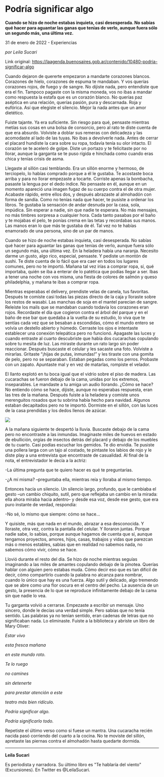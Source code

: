 # Podría significar algo

**Cuando se hizo de noche estabas inquieta, casi desesperada. No sabías qué hacer para aguantar las ganas que tenías de verlo, aunque fuera sólo un segundo más, una última vez.**

31 de enero de 2022 - Experiencias

_por Leila Sucari_

Link original: https://laagenda.buenosaires.gob.ar/contenido/10480-podria-significar-algo



Cuando dejaron de quererte empezaron a mandarte corazones blancos. Corazones de hielo, corazones de espuma te mandaban. Y vos querías corazones rojos, de fuego y de sangre. No dijiste nada, pero entendiste que era el fin. Tampoco pagaste con la misma moneda, vos no ibas a mandar como respuesta la estafa que es un corazón blanco. No querías paz aséptica en una relación, querías pasión, pura y descarnada. Roja y eufórica. Así que elegiste el silencio. Mejor la nada antes que un amor dietético.




Fuiste tajante. Ya era suficiente. Sin riesgo para qué, pensaste mientras metías sus cosas en una bolsa de consorcio, pero al rato te diste cuenta de que era absurdo. Volviste a doblar sus remeras con delicadeza y las acomodaste al lado de las tuyas. No ibas a devolverle nada. Antes de cerrar el placard hundiste la cara sobre su ropa, todavía tenía su olor intacto. El corazón se te aceleró de golpe. Diste un portazo y te felicitaste por no llorar, aunque la garganta se te puso rígida e hinchada como cuando eras chica y tenías crisis de asma.




Llegaste al sillón casi temblando. Era un sillón enorme y hermoso, de terciopelo, lo habías comprado porque a él le gustaba. Te acostaste boca arriba y para no llorar empezaste a tocarte. Corriste apenas la bombacha, pasaste la lengua por el dedo índice. No pensaste en él, aunque en un momento apareció una imagen fugaz de su cuerpo contra el de otra mujer. Acabaste rápido, entre ellos dos, y después abrazaste al almohadón con forma de sandía. Como no tenías nada que hacer, te pusiste a ordenar los libros. Te gustaba la sensación de andar desnuda por la casa, sola, impúdica. Sin esperar a nadie, sin que nadie te esperara. No más mensajes, no más timbres sorpresa a cualquier hora. Cada tanto pasabas por el baño y te mojabas el pelo, te ponías crema en las tetas y recordabas sus manos. Las manos eran lo que más te gustaba de él. Tal vez no te habías enamorado de una persona, sino de un par de manos.




Cuando se hizo de noche estabas inquieta, casi desesperada. No sabías qué hacer para aguantar las ganas que tenías de verlo, aunque fuera sólo un segundo más, una última vez. En la heladera había una naranja. Necesito darme un gusto, algo rico, especial, pensaste. Y pediste un montón de sushi. Te diste cuenta de lo fácil que era caer en todos los lugares comunes, pero no te importó. Mañana tal vez irías a comprar ropa, sí, qué importaba, quién se iba a enterar de lo patética que podías llegar a ser. Ibas a tener una noche con vos misma, una fiesta de colores de salmón y queso philadelphia, y mañana te ibas a comprar ropa.




Mientras esperabas el delivery, prendiste velas de canela, tus favoritas. Después te comiste casi todas las piezas directo de la caja y lloraste sobre los restos de wasabi. Las manchas de soja en el mantel parecían de sangre. Releíste los mails que se mandaban cuando todavía los corazones eran rojos. Recordaste el día que cogieron contra el árbol del parque y en el baño de ese bar que quedaba a la vuelta de su estudio, lo viva que te sentías cada vez que se besaban a escondidas, cómo el mundo entero se volvía un destello abierto y húmedo. Cerraste los ojos e intentaste establecer una conexión telepática pero no funcionó. Apagaste las luces y cuando entraste al cuarto descubriste que había dos cucarachas copulando sobre tu mesita de luz. Las miraste durante un rato largo sin poder reaccionar. Después buscaste el celular y les sacaste una foto. Volviste a mirarlas. Gritaste “¡hijas de putas, inmundas!” y les tiraste con una gomita de pelo, pero no se separaban. Estaban pegadas como los perros. Probaste con un zapato. Apuntaste mal y en vez de matarlas, rompiste el velador.




El llanto explotó en tu boca igual que el vidrio sobre el piso de madera. Las cucarachas se fueron debajo de la cama, unidas por los extremos, inseparables. Le mandaste a tu amiga un audio llorando. ¿Cómo se hace? No entiendo cómo se hace, dijiste, aunque no esperabas respuesta, eran las tres de la mañana. Después fuiste a la heladera y comiste unos merenguitos rosados que tu sobrina había hecho para navidad. Algunos estaban decapitados pero no te importó. Dormiste en el sillón, con las luces de la casa prendidas y los dedos llenos de azúcar.




![](https://cdn.feater.me/files/images/139507/fb469dbf-8b16-4e7f-8462-53310e09bbef.jpeg)




A la mañana siguiente te despertó la lluvia. Buscaste debajo de la cama pero no encontraste a las inmundas. Imaginaste miles de huevos en estado de ebullición, orgías de insectos detrás del placard y debajo de los muebles de tu cuarto. Casi podías escuchar los gemidos. Te dio envidia. Te pusiste una pollera larga con un tajo al costado, te pintaste los labios de rojo y le diste play a una entrevista que encontraste de casualidad. Al final de la nota, el entrevistador le decía a la actriz:




-La última pregunta que te quiero hacer es qué te preguntarías.




-¿A mí misma? –preguntaba ella, mientras reía y lloraba al mismo tiempo.




Entonces hacía un silencio. Un silencio largo, profundo, que le cambiaba el gesto –un cambio chiquito, sutil, pero que reflejaba un cambio en la mirada: ella ahora miraba hacia adentro– y desde esa voz, desde ese gesto, que era puro instante de verdad, respondía:




-No sé, lo mismo que siempre: cómo se hace…




Y quisiste, más que nada en el mundo, abrazar a esa desconocida. Y lloraste, otra vez, contra la pantalla del celular. Y lloraron juntas. Porque nadie sabe, lo sabías, porque aunque hagamos de cuenta que sí, aunque tengamos proyectos, amores, hijos, casas, trabajos y vidas que parezcan más o menos estables, sabías que en realidad no sabemos nada, no sabemos cómo vivir, cómo se hace.




Llovió durante el resto del día. Se hizo de noche mientras seguías imaginando a las miles de amantes copulando debajo de la pinotea. Querías hablar con alguien pero estabas muda. Cómo decir eso que es tan difícil de decir, cómo compartirlo cuando la palabra no alcanza para nombrar, cuando lo único que hay es una fuerza. Algo sutil y delicado, algo tremendo que se abre como una flor oscura en el centro del pecho. La ausencia de un gesto, la presencia de lo que se reproduce infinitamente debajo de la cama sin que nadie lo vea.




Tu garganta volvió a cerrarse. Empezaste a escribir un mensaje. Uno sincero, donde le decías una verdad simple. Pero sabías que no tenía sentido. Las palabras ya no tenían sentido, eran cadenas de letras que no significaban nada. Lo eliminaste. Fuiste a la biblioteca y abriste un libro de Mary Oliver:




*Estar vivo*




*esta fresca mañana*




*en este mundo roto.*




*Te lo ruego*




*no camines*




*sin detenerte*




*para prestar atención a este*




*teatro más bien ridículo.*




*Podría significar algo.*




*Podría significarlo todo.*




Repetiste el último verso como si fuese un mantra. Una cucaracha recién nacida pasó corriendo del cuarto a la cocina. No te moviste del sillón, apretaste las piernas contra el almohadón hasta quedarte dormida.




---




**Leila Sucari**




Es periodista y narradora. Su último libro es "Te hablaría del viento" (Excursiones). En Twitter es @LeilaSucari.



